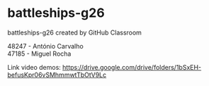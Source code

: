 # battleships-g26
battleships-g26 created by GitHub Classroom

48247 - António Carvalho  
47185 - Miguel Rocha

Link video demos: https://drive.google.com/drive/folders/1bSxEH-befusKpr06vSMhmmwtTbOtV9Lc
